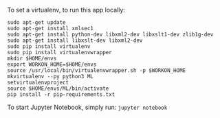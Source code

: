 To set a virtualenv, to run this app locally:

```
sudo apt-get update  
sudo apt-get install xmlsec1  
sudo apt-get install python-dev libxml2-dev libxslt1-dev zlib1g-dev  
sudo apt-get install libxslt-dev libxml2-dev  
sudo pip install virtualenv  
sudo pip install virtualenvwrapper  
mkdir $HOME/envs  
export WORKON_HOME=$HOME/envs  
source /usr/local/bin/virtualenvwrapper.sh -p $WORKON_HOME  
mkvirtualenv --py python3 ML  
setvirtualenvproject  
source $HOME/envs/ML/bin/activate  
pip install -r pip-requirements.txt  
```

To start Jupyter Notebook, simply run:
`jupyter notebook` 
